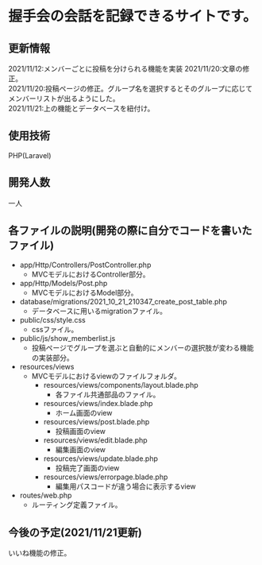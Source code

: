 # 握手会の会話を記録できるサイトです。
## 更新情報
2021/11/12:メンバーごとに投稿を分けられる機能を実装
2021/11/20:文章の修正。<br>
2021/11/20:投稿ページの修正。グループ名を選択するとそのグループに応じてメンバーリストが出るようにした。<br>
2021/11/21:上の機能とデータベースを紐付け。<br>
## 使用技術
PHP(Laravel)
## 開発人数
一人
## 各ファイルの説明(開発の際に自分でコードを書いたファイル)
- app/Http/Controllers/PostController.php
    - MVCモデルにおけるController部分。
- app/Http/Models/Post.php
    - MVCモデルにおけるModel部分。
- database/migrations/2021_10_21_210347_create_post_table.php
    - データベースに用いるmigrationファイル。
- public/css/style.css
    - cssファイル。
- public/js/show_memberlist.js
    - 投稿ページでグループを選ぶと自動的にメンバーの選択肢が変わる機能の実装部分。
- resources/views
    - MVCモデルにおけるviewのファイルフォルダ。
        - resources/views/components/layout.blade.php
            - 各ファイル共通部品のファイル。
        - resources/views/index.blade.php
            - ホーム画面のview
        - resources/views/post.blade.php
            - 投稿画面のview
        - resources/views/edit.blade.php
            - 編集画面のview
        - resources/views/update.blade.php
            - 投稿完了画面のview
        - resources/views/errorpage.blade.php
            - 編集用パスコードが違う場合に表示するview
- routes/web.php
    - ルーティング定義ファイル。

## 今後の予定(2021/11/21更新)
いいね機能の修正。
